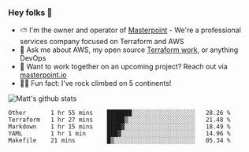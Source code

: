 

### Hey folks 👋

- ⛅️ I'm the owner and operator of [Masterpoint](https://masterpoint.io) - We're a professional services company focused on Terraform and AWS
- 💬 Ask me about AWS, my open source [Terraform work](https://github.com/masterpointio?q=terraform&type=&language=hcl), or anything DevOps
- 🔨 Want to work together on an upcoming project? Reach out via [masterpoint.io](https://masterpoint.io)
- 🧗‍♂️ Fun fact: I've rock climbed on 5 continents! 


![Matt's github stats](https://github-readme-stats.vercel.app/api?username=Gowiem&count_private=true&theme=cobalt&show_icons=true)

<!--START_SECTION:waka-->
```text
Other       1 hr 55 mins    ███████░░░░░░░░░░░░░░░░░░   28.26 % 
Terraform   1 hr 27 mins    █████▒░░░░░░░░░░░░░░░░░░░   21.48 % 
Markdown    1 hr 15 mins    ████▓░░░░░░░░░░░░░░░░░░░░   18.49 % 
YAML        1 hr 1 min      ███▓░░░░░░░░░░░░░░░░░░░░░   14.96 % 
Makefile    21 mins         █▒░░░░░░░░░░░░░░░░░░░░░░░   05.34 % 
```
<!--END_SECTION:waka-->
